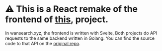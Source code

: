 # ⚠️ This is a React remake of the frontend of [this](https://github.com/tharusha-dev/wansearch), project. 

In wansearch.xyz, the frontend is written with Svelte, Both projects do API requests to the same backend written in Golang. You can find the source code to that API on the [original  repo](https://github.com/tharusha-dev/wansearch).
